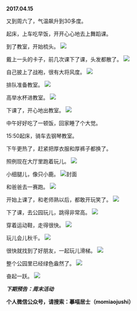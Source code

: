 
          
**2017.04.15**

又到周六了，气温飙升到30多度。

起床，上车吃早饭，开开心心地去上舞蹈课。

到了教室，开始梳头。
![](https://mmbiz.qlogo.cn/mmbiz_jpg/uDI3FLln00YGwVpYTtHng7osfmFdFoXS228PaNRJhXLRUN3xHZ09kzYIfFTibkymSPGnzpHS4YbvUkfumRPxzeA/0?wx_fmt=jpeg)


戴上一头的卡子，前几次课下了课，头发都散了。
![](https://mmbiz.qlogo.cn/mmbiz_jpg/uDI3FLln00YGwVpYTtHng7osfmFdFoXSpgRev8Al5VxP9kdlyRGP3PoxrD9c6mOZeS3WcB007IQoGibGf5bmjbA/0?wx_fmt=jpeg)


自己披上了战袍，很有大将风度。
![](https://mmbiz.qlogo.cn/mmbiz_jpg/uDI3FLln00YGwVpYTtHng7osfmFdFoXSXeUTaaK1mhv9zbDXkib1GCAblibLXFzZtCHrO3GCYxKiaxngSuky9AbAQ/0?wx_fmt=jpeg)


排队准备教室。
![](https://mmbiz.qlogo.cn/mmbiz_jpg/uDI3FLln00YGwVpYTtHng7osfmFdFoXSbakDJia0JSSGAicQauR627yCZfk5aelgKicwiaRnnAQsY3m5Pbpxr6nSpA/0?wx_fmt=jpeg)


高举水杯进教室。
![](https://mmbiz.qlogo.cn/mmbiz_jpg/uDI3FLln00YGwVpYTtHng7osfmFdFoXStxDpM9gVOBsClfOXoLJcOFBk9ial4U10JEQ7ibWuzsFLwGY8MQGXhEDg/0?wx_fmt=jpeg)


下课了，开心地出教室。
![](https://mmbiz.qlogo.cn/mmbiz_jpg/uDI3FLln00YGwVpYTtHng7osfmFdFoXS5F6jwHJQ5oKMCFHP4MkBvYicICGH8etwFsAEjePjBiangOLZMN6hw45A/0?wx_fmt=jpeg)


中午好好吃了一顿饭，回家睡了个大觉。

15:50起床，骑车去钢琴教室。

下午更热了，赶紧把厚衣服和厚裤子都换了。

照例现在大厅里跑着玩儿。
![](https://mmbiz.qlogo.cn/mmbiz_jpg/uDI3FLln00YGwVpYTtHng7osfmFdFoXS1q5dzMNHsjV7vxke5F0QaHuTJxMaDUZrlN1icSm085zR4kwiaXKCcflw/0?wx_fmt=jpeg)


小细腿儿，像只小鹿。
![](https://mmbiz.qlogo.cn/mmbiz_jpg/uDI3FLln00YGwVpYTtHng7osfmFdFoXSxU3TUCcGvh9u8vVJuz3EYLBAaA8oiaGsavpNiatibw0cw8sTdJbCbaFicA/0?wx_fmt=jpeg)封面


和爸爸去一赛跑。
![](https://mmbiz.qlogo.cn/mmbiz_jpg/uDI3FLln00YGwVpYTtHng7osfmFdFoXSVG5PsKFvicYXcs3Bw1iclC3BO0rzAaBP6R2oMqXda2THvabBCNOEBS1g/0?wx_fmt=jpeg)


开始上课了，和老师熟以后，都敢开玩笑了。
![](https://mmbiz.qlogo.cn/mmbiz_jpg/uDI3FLln00YGwVpYTtHng7osfmFdFoXS2Xhp4dHstksGq97d3EYTSGwWds2ftdzCcdAltjzvszvqsgO1zOykJg/0?wx_fmt=jpeg)


下了课，去公园玩儿，跳得非常高。
![](https://mmbiz.qlogo.cn/mmbiz_jpg/uDI3FLln00YGwVpYTtHng7osfmFdFoXS0CBs22e15dbGeGuUbQRAAfRop9Cn7ibeiaGbBKGNbLVwLgWQQic8FU3tw/0?wx_fmt=jpeg)


穿着运动鞋，走得很快。
![](https://mmbiz.qlogo.cn/mmbiz_jpg/uDI3FLln00YGwVpYTtHng7osfmFdFoXSCUWqiba08f3z5ROOrLHV8ibJ6Pbqr7OO3HmicCfDna4iagj5JJth8kicdRQ/0?wx_fmt=jpeg)


玩儿会儿秋千。
![](https://mmbiz.qlogo.cn/mmbiz_jpg/uDI3FLln00YGwVpYTtHng7osfmFdFoXSP9DtGB3CcndG6Zmnhe6pI0AkicGj1ibTZJeeyCsQa5x4ibFIT0r3ibVpDA/0?wx_fmt=jpeg)


很快就找到了好朋友，一起玩儿滑梯。
![](https://mmbiz.qlogo.cn/mmbiz_jpg/uDI3FLln00YGwVpYTtHng7osfmFdFoXS0nGj044hXFkvt60zZIz4K6rYPJSibgia1FlUqoVyibCNuz0RhtQq2muMw/0?wx_fmt=jpeg)


整个公园里已经绿色盎然了。
![](https://mmbiz.qlogo.cn/mmbiz_jpg/uDI3FLln00YGwVpYTtHng7osfmFdFoXSwM7XckOJYOWKTxN0fegDfuowJVU12llh7WhJj48dOIJoS6G01jWGFQ/0?wx_fmt=jpeg)


奋起一跃。
![](https://mmbiz.qlogo.cn/mmbiz_jpg/uDI3FLln00YGwVpYTtHng7osfmFdFoXSggyf34WySzzhE4X8uhyCLoEc9gmia58YewoJ1waiaulxk824psykd0vA/0?wx_fmt=jpeg)



***下期预告：周末活动***


**个人微信公众号，请搜索：摹喵居士（momiaojushi）**

        